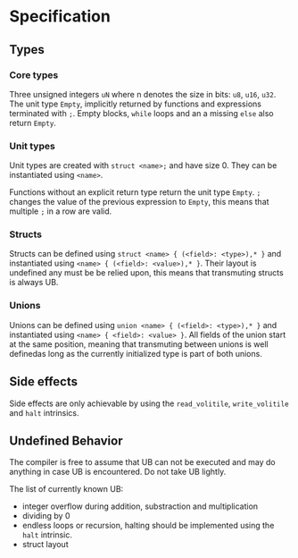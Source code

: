 # Specification

## Types

### Core types

Three unsigned integers `uN` where n denotes the size in bits: `u8`, `u16`, `u32`.
The unit type `Empty`, implicitly returned by functions and expressions terminated with `;`.
Empty blocks, `while` loops and an a missing `else` also return `Empty`.

### Unit types

Unit types are created with `struct <name>;` and have size 0. They can be instantiated using `<name>`.

Functions without an explicit return type return the unit type `Empty`.
`;` changes the value of the previous expression to `Empty`,
this means that multiple `;` in a row are valid.

### Structs

Structs can be defined using `struct <name> { (<field>: <type>),* }` and instantiated using `<name> { (<field>: <value>),* }`.
Their layout is undefined any must be be relied upon, this means that transmuting structs is always UB.

### Unions

Unions can be defined using `union <name> { (<field>: <type>),* }` and instantiated using `<name> { <field>: <value> }`.
All fields of the union start at the same position, meaning that transmuting between unions is well definedas long as the currently
initialized type is part of both unions.

## Side effects

Side effects are only achievable by using the `read_volitile`, `write_volitile` and `halt` intrinsics.

## Undefined Behavior

The compiler is free to assume that UB can not be executed and may do anything in case UB is encountered.
Do not take UB lightly.

The list of currently known UB:

- integer overflow during addition, substraction and multiplication
- dividing by 0
- endless loops or recursion,
    halting should be implemented using the `halt` intrinsic.
- struct layout

